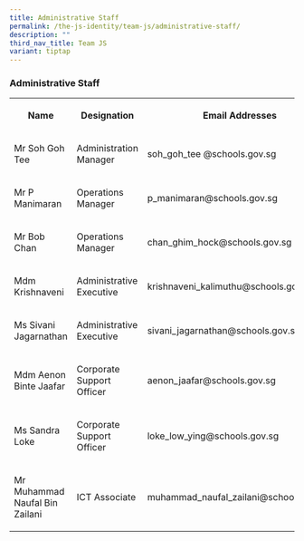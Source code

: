 ```yaml
---
title: Administrative Staff
permalink: /the-js-identity/team-js/administrative-staff/
description: ""
third_nav_title: Team JS
variant: tiptap
---
```

<h3>Administrative Staff</h3>
<table style="minWidth: 75px">
<colgroup>
<col>
<col>
<col>
</colgroup>
<tbody>
<tr>
<th rowspan="1" colspan="1">
<p>Name</p>
</th>
<th rowspan="1" colspan="1">
<p>Designation</p>
</th>
<th rowspan="1" colspan="1">
<p>Email Addresses</p>
</th>
</tr>
<tr>
<td rowspan="1" colspan="1">
<p>Mr Soh Goh Tee</p>
</td>
<td rowspan="1" colspan="1">
<p>Administration Manager</p>
</td>
<td rowspan="1" colspan="1">
<p>soh_goh_tee @schools.gov.sg</p>
</td>
</tr>
<tr>
<td rowspan="1" colspan="1">
<p>Mr P Manimaran</p>
</td>
<td rowspan="1" colspan="1">
<p>Operations Manager</p>
</td>
<td rowspan="1" colspan="1">
<p>p_manimaran@schools.gov.sg</p>
</td>
</tr>
<tr>
<td rowspan="1" colspan="1">
<p>Mr Bob Chan</p>
</td>
<td rowspan="1" colspan="1">
<p>Operations Manager</p>
</td>
<td rowspan="1" colspan="1">
<p>chan_ghim_hock@schools.gov.sg</p>
</td>
</tr>
<tr>
<td rowspan="1" colspan="1">
<p>Mdm Krishnaveni</p>
</td>
<td rowspan="1" colspan="1">
<p>Administrative Executive</p>
</td>
<td rowspan="1" colspan="1">
<p>krishnaveni_kalimuthu@schools.gov.sg</p>
</td>
</tr>
<tr>
<td rowspan="1" colspan="1">
<p>Ms Sivani Jagarnathan</p>
</td>
<td rowspan="1" colspan="1">
<p>Administrative Executive</p>
</td>
<td rowspan="1" colspan="1">
<p>sivani_jagarnathan@schools.gov.sg</p>
</td>
</tr>
<tr>
<td rowspan="1" colspan="1">
<p>Mdm Aenon Binte Jaafar</p>
</td>
<td rowspan="1" colspan="1">
<p>Corporate Support Officer</p>
</td>
<td rowspan="1" colspan="1">
<p>aenon_jaafar@schools.gov.sg</p>
</td>
</tr>
<tr>
<td rowspan="1" colspan="1">
<p>Ms Sandra Loke</p>
</td>
<td rowspan="1" colspan="1">
<p>Corporate Support Officer</p>
</td>
<td rowspan="1" colspan="1">
<p>loke_low_ying@schools.gov.sg</p>
</td>
</tr>
<tr>
<td rowspan="1" colspan="1">
<p>Mr Muhammad Naufal Bin Zailani</p>
</td>
<td rowspan="1" colspan="1">
<p>ICT Associate</p>
</td>
<td rowspan="1" colspan="1">
<p>muhammad_naufal_zailani@schools.gov.sg</p>
</td>
</tr>
</tbody>
</table>
<p></p>